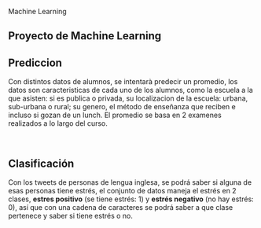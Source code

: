 Machine Learning
## Proyecto de Machine Learning


## Prediccion
Con distintos datos de alumnos, se intentarà predecir un promedio, los datos son caracteristicas de cada uno de los alumnos, como la escuela a la que asisten: si es publica o privada, su localizacion de la escuela: urbana, sub-urbana o rural; su genero, el método de enseñanza que reciben e incluso si gozan de un lunch.
El promedio se basa en 2 examenes realizados a lo largo del curso.

<br>

## Clasificación
Con los tweets de personas de lengua inglesa, se podrá saber si alguna de esas personas tiene estrés, el conjunto de datos maneja el estrés en 2 clases, **estres positivo** (se tiene estrés: 1) y **estrés negativo** (no hay estrés: 0), así que con una cadena de caracteres se podrá saber a que clase pertenece y saber si tiene estrés o no.
